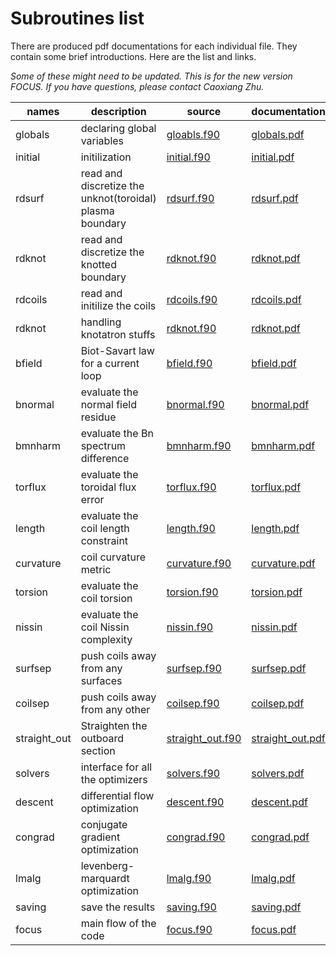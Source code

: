 # Subroutines list

There are produced pdf documentations for each individual file.
They contain some brief introductions.
Here are the list and links.

*Some of these might need to be updated. This is for the new version FOCUS. If you have questions, please contact Caoxiang Zhu.*

| names   | description    | source | documentation |
| -----   | -------------- | ------ | ------------- |
| globals | declaring global variables | [gloabls.f90](https://github.com/PrincetonUniversity/FOCUS/blob/master/sources/globals.f90) | [globals.pdf](https://princetonuniversity.github.io/FOCUS/globals.pdf) |
| initial | initilization | [initial.f90](https://github.com/PrincetonUniversity/FOCUS/blob/master/sources/initial.f90) | [initial.pdf](https://princetonuniversity.github.io/FOCUS/initial.pdf) |
| rdsurf  | read and discretize the unknot(toroidal) plasma boundary | [rdsurf.f90](https://github.com/PrincetonUniversity/FOCUS/blob/master/sources/rdsurf.f90) | [rdsurf.pdf](https://princetonuniversity.github.io/FOCUS/rdsurf.pdf) |
| rdknot  | read and discretize the knotted boundary | [rdknot.f90](https://github.com/PrincetonUniversity/FOCUS/blob/master/sources/rdknot.f90) | [rdknot.pdf](https://princetonuniversity.github.io/FOCUS/rdknot.pdf) |
| rdcoils | read and initilize the coils | [rdcoils.f90](https://github.com/PrincetonUniversity/FOCUS/blob/master/sources/rdcoils.f90) | [rdcoils.pdf](https://princetonuniversity.github.io/FOCUS/rdcoils.pdf) |
| rdknot  | handling knotatron stuffs | [rdknot.f90](https://github.com/PrincetonUniversity/FOCUS/blob/master/sources/rdknot.f90) | [rdknot.pdf](https://princetonuniversity.github.io/FOCUS/rdknot.pdf) |
| bfield  | Biot-Savart law for a current loop | [bfield.f90](https://github.com/PrincetonUniversity/FOCUS/blob/master/sources/bfield.f90) | [bfield.pdf](https://princetonuniversity.github.io/FOCUS/bfield.pdf) |
| bnormal | evaluate the normal field residue | [bnormal.f90](https://github.com/PrincetonUniversity/FOCUS/blob/master/sources/bnormal.f90) | [bnormal.pdf](https://princetonuniversity.github.io/FOCUS/bnormal.pdf) |
| bmnharm | evaluate the Bn spectrum difference | [bmnharm.f90](https://github.com/PrincetonUniversity/FOCUS/blob/master/sources/bmnharm.f90) | [bmnharm.pdf](https://princetonuniversity.github.io/FOCUS/bmnharm.pdf) |
| torflux | evaluate the toroidal flux error | [torflux.f90](https://github.com/PrincetonUniversity/FOCUS/blob/master/sources/torflux.f90) | [torflux.pdf](https://princetonuniversity.github.io/FOCUS/torflux.pdf) |
| length  | evaluate the coil length constraint | [length.f90](https://github.com/PrincetonUniversity/FOCUS/blob/master/sources/length.f90) | [length.pdf](https://princetonuniversity.github.io/FOCUS/length.pdf) |
| curvature| coil curvature metric|  [curvature.f90](https://github.com/PrincetonUniversity/FOCUS/blob/master/sources/curvature.f90) | [curvature.pdf](https://princetonuniversity.github.io/FOCUS/curvature.pdf)
| torsion  | evaluate the coil torsion | [torsion.f90](https://github.com/PrincetonUniversity/FOCUS/blob/master/sources/torsion.f90) | [torsion.pdf](https://princetonuniversity.github.io/FOCUS/torsion.pdf) |
| nissin  | evaluate the coil Nissin complexity | [nissin.f90](https://github.com/PrincetonUniversity/FOCUS/blob/master/sources/nissin.f90) | [nissin.pdf](https://princetonuniversity.github.io/FOCUS/nissin.pdf) |
| surfsep | push coils away from any surfaces | [surfsep.f90](https://github.com/PrincetonUniversity/FOCUS/blob/master/sources/surfsep.f90) | [surfsep.pdf](https://princetonuniversity.github.io/FOCUS/Coil_to_Surface_Separation.pdf) |
| coilsep | push coils away from any other | [coilsep.f90](https://github.com/PrincetonUniversity/FOCUS/blob/master/sources/coilsep.f90) | [coilsep.pdf](https://princetonuniversity.github.io/FOCUS/coilsep.pdf) |
| straight_out | Straighten the outboard section | [straight_out.f90](https://github.com/PrincetonUniversity/FOCUS/blob/master/sources/straight_out.f90) | [straight_out.pdf](https://princetonuniversity.github.io/FOCUS/straight_out.pdf) |
| solvers | interface for all the optimizers | [solvers.f90](https://github.com/PrincetonUniversity/FOCUS/blob/master/sources/solvers.f90) | [solvers.pdf](https://princetonuniversity.github.io/FOCUS/solvers.pdf) |
| descent | differential flow optimization | [descent.f90](https://github.com/PrincetonUniversity/FOCUS/blob/master/sources/descent.f90) | [descent.pdf](https://princetonuniversity.github.io/FOCUS/descent.pdf) |
| congrad | conjugate gradient optimization | [congrad.f90](https://github.com/PrincetonUniversity/FOCUS/blob/master/sources/congrad.f90) | [congrad.pdf](https://princetonuniversity.github.io/FOCUS/congrad.pdf) |
| lmalg   | levenberg-marquardt optimization | [lmalg.f90](https://github.com/PrincetonUniversity/FOCUS/blob/master/sources/lmalg.f90) | [lmalg.pdf](https://princetonuniversity.github.io/FOCUS/lmalg.pdf) |
| saving  | save the results | [saving.f90](https://github.com/PrincetonUniversity/FOCUS/blob/master/sources/saving.f90) | [saving.pdf](https://princetonuniversity.github.io/FOCUS/saving.pdf) |
| focus   | main flow of the code | [focus.f90](https://github.com/PrincetonUniversity/FOCUS/blob/master/sources/focus.f90) | [focus.pdf](https://princetonuniversity.github.io/FOCUS/focus.pdf) |
